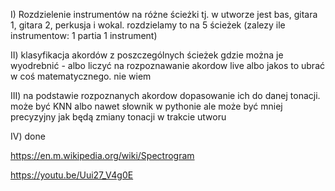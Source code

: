 I) Rozdzielenie instrumentów na różne ścieżki tj. w utworze jest bas, gitara 1, gitara 2, perkusja i wokal. rozdzielamy to na 5 ścieżek (zalezy ile instrumentow: 1 partia 1 instrument)

II) klasyfikacja akordów z poszczególnych ścieżek gdzie można je wyodrebnić - albo liczyć na rozpoznawanie akordow live albo jakos to ubrać w coś matematycznego. nie wiem

III) na podstawie rozpoznanych akordow dopasowanie ich do danej tonacji. może być KNN albo nawet słownik w pythonie ale może być mniej precyzyjny jak będą zmiany tonacji w trakcie utworu

IV) done

https://en.m.wikipedia.org/wiki/Spectrogram

https://youtu.be/Uui27_V4g0E